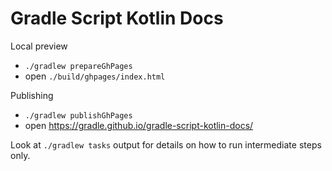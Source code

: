 # Gradle Script Kotlin Docs

Local preview
- `./gradlew prepareGhPages`
- open `./build/ghpages/index.html`

Publishing
- `./gradlew publishGhPages`
- open https://gradle.github.io/gradle-script-kotlin-docs/

Look at `./gradlew tasks` output for details on how to run intermediate steps only.
